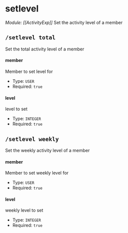 # setlevel
*Module: [[ActivityExp]]*
Set the activity level of a member
## `/setlevel total`
Set the total activity level of a member
#### member
Member to set level for
- Type: `USER`
- Required: `true`
#### level
level to set
- Type: `INTEGER`
- Required: `true`
## `/setlevel weekly`
Set the weekly activity level of a member
#### member
Member to set weekly level for
- Type: `USER`
- Required: `true`
#### level
weekly level to set
- Type: `INTEGER`
- Required: `true`
